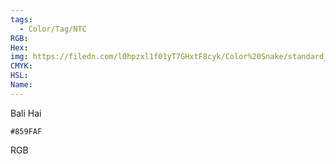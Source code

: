 ```yaml
---
tags:
  - Color/Tag/NTC
RGB:
Hex:
img: https://filedn.com/l0hpzxl1f01yT7GHxtF8cyk/Color%20Snake/standard_csv_to_svg/%23/859FAF.svg
CMYK:
HSL:
Name:
---
```

Bali Hai
```palette
#859FAF
```
RGB
